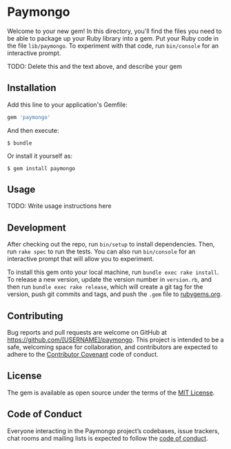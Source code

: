 # Paymongo

Welcome to your new gem! In this directory, you'll find the files you need to be able to package up your Ruby library into a gem. Put your Ruby code in the file `lib/paymongo`. To experiment with that code, run `bin/console` for an interactive prompt.

TODO: Delete this and the text above, and describe your gem

## Installation

Add this line to your application's Gemfile:

```ruby
gem 'paymongo'
```

And then execute:

    $ bundle

Or install it yourself as:

    $ gem install paymongo

## Usage

TODO: Write usage instructions here

## Development

After checking out the repo, run `bin/setup` to install dependencies. Then, run `rake spec` to run the tests. You can also run `bin/console` for an interactive prompt that will allow you to experiment.

To install this gem onto your local machine, run `bundle exec rake install`. To release a new version, update the version number in `version.rb`, and then run `bundle exec rake release`, which will create a git tag for the version, push git commits and tags, and push the `.gem` file to [rubygems.org](https://rubygems.org).

## Contributing

Bug reports and pull requests are welcome on GitHub at https://github.com/[USERNAME]/paymongo. This project is intended to be a safe, welcoming space for collaboration, and contributors are expected to adhere to the [Contributor Covenant](http://contributor-covenant.org) code of conduct.

## License

The gem is available as open source under the terms of the [MIT License](https://opensource.org/licenses/MIT).

## Code of Conduct

Everyone interacting in the Paymongo project’s codebases, issue trackers, chat rooms and mailing lists is expected to follow the [code of conduct](https://github.com/[USERNAME]/paymongo/blob/master/CODE_OF_CONDUCT.md).
